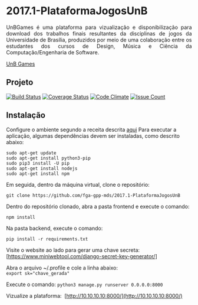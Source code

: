 # 2017.1-PlataformaJogosUnB
<p align="justify">UnBGames é uma plataforma para vizualização e disponibilização para download dos trabalhos finais resultantes da disciplinas de jogos da Universidade de Brasília, produzidos por meio de uma colaboração entre os estudantes dos cursos de Design, Música e Ciência da Computação/Engenharia de Software.</p>

[UnB Games](http://unbgames.lappis.rocks/)

## Projeto

[![Build Status](https://travis-ci.org/fga-gpp-mds/2017.1-PlataformaJogosUnB.svg?branch=master)](https://travis-ci.org/fga-gpp-mds/2017.1-PlataformaJogosUnB)
[![Coverage Status](https://coveralls.io/repos/github/fga-gpp-mds/2017.1-PlataformaJogosUnB/badge.svg)](https://coveralls.io/github/fga-gpp-mds/2017.1-PlataformaJogosUnB)
[![Code Climate](https://codeclimate.com/github/fga-gpp-mds/2017.1-PlataformaJogosUnB/badges/gpa.svg)](https://codeclimate.com/github/fga-gpp-mds/2017.1-PlataformaJogosUnB)
[![Issue Count](https://codeclimate.com/github/fga-gpp-mds/2017.1-PlataformaJogosUnB/badges/issue_count.svg)](https://codeclimate.com/github/fga-gpp-mds/2017.1-PlataformaJogosUnB)

## Instalação
Configure o ambiente segundo a receita descrita [aqui](https://github.com/PlataformaJogosUnB/chef-devenv)
Para executar a aplicação, algumas dependências devem ser instaladas, como descrito abaixo:

`sudo apt-get update`
</br>
`sudo apt-get install python3-pip`
</br>
`sudo pip3 install -U pip`
</br>
`sudo apt-get install nodejs` 
</br>
`sudo apt-get install npm` 

Em seguida, dentro da máquina virtual, clone o repositório:

`git clone https://github.com/fga-gpp-mds/2017.1-PlataformaJogosUnB`


Dentro do repositório clonado, abra a pasta frontend e execute o comando:

`npm install`

Na pasta backend, execute o comando:

`pip install -r requirements.txt`
</br> 

Visite o website ao lado para gerar uma chave secreta: [https://www.miniwebtool.com/django-secret-key-generator/]


Abra o arquivo ~/.profile e cole a linha abaixo:
</br>
`export sk="chave_gerada"`


Execute o comando: 
`python3 manage.py runserver 0.0.0.0:8000`

Vizualize a plataforma:  [http://10.10.10.10:8000/](http://10.10.10.10:8000/)

